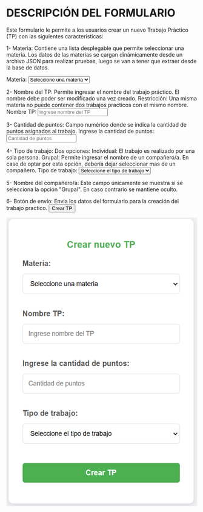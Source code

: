 # DESCRIPCIÓN DEL FORMULARIO

Este formulario le permite a los usuarios crear un nuevo Trabajo Práctico (TP) con las siguientes características:

1- Materia: Contiene una lista desplegable que permite seleccionar una materia. 
    Los datos de las materias se cargan dinámicamente desde un archivo JSON para realizar pruebas, luego se van a tener que extraer desde la base de datos.
        <form id="crearNuevoTP" method="post">
        <label for="materia">Materia:</label>
        <select id="materia" name="materia" required>
            <option value="" disabled selected>Seleccione una materia</option>
        </select>
        
2- Nombre del TP: Permite ingresar el nombre del trabajo práctico.
    El nombre debe poder ser modificado una vez creado.
    Restricción: Una misma materia no puede contener dos trabajos practicos con el mismo nombre.
     <label for="nombre">Nombre TP:</label>
        <input type="text" id="nombre" name="nombre" required placeholder="Ingrese nombre del TP">

3- Cantidad de puntos: Campo numérico donde se indica la cantidad de puntos asignados al trabajo.
    <label for="cantidadPuntos">Ingrese la cantidad de puntos:</label>
        <input class="form-control" type="number" id="cantidadPuntos" name="cantidadPuntos"
            placeholder="Cantidad de puntos" required>    

4- Tipo de trabajo: 
      Dos opciones:
                   Individual: El trabajo es realizado por una sola persona.
                   Grupal: Permite ingresar el nombre de un compañero/a.
                           En caso de optar por esta opción, debería dejar seleccionar mas de un compañero. 
    <label for="tipoTrabajo">Tipo de trabajo:</label>
        <select id="tipoTrabajo" name="tipoTrabajo" required onchange="toggleCompaneroField()">
            <option value="" disabled selected>Seleccione el tipo de trabajo</option>
            <option value="Individual">Individual</option>
            <option value="Grupal">Grupal</option>
        </select>


5- Nombre del compañero/a: Este campo únicamente se muestra si se selecciona la opción "Grupal".
                           En caso contrario se mantiene oculto.
    <div id="companeroField" style="display: none;">
            <label for="companero">Nombre del compañero/a:</label>
            <input type="text" id="companero" name="companero" placeholder="Ingrese el nombre del compañero/a">
            <br><br>
        </div>                            


6- Botón de envío: Envia los datos del formulario para la creación del trabajo practico.
    <button type="submit">Crear TP</button>

![Imágen de como se ve el formulario](/CrearTp/Formulario.png)
